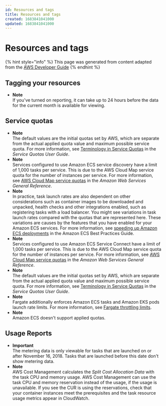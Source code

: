 ```yaml
---
id: Resources and tags
title: Resources and tags
created: 1683841041000
updated: 1683841041000
---
```

# Resources and tags
{% hint style="info" %}
This page was generated from content adapted from the [AWS Developer Guide](https://github.com/awsdocs/amazon-ecs-developer-guide.git)
{% endhint %}
## Tagging your resources

- **Note**  
If you've turned on reporting, it can take up to 24 hours before the data for the current month is available for viewing\.


## Service quotas

- **Note**  
The default values are the initial quotas set by AWS, which are separate from the actual applied quota value and maximum possible service quota\. For more information, see [Terminology in Service Quotas](https://docs.aws.amazon.com/servicequotas/latest/userguide/intro.html#intro_getting-started) in the *Service Quotas User Guide*\.
- **Note**  
<a name="service-quotas-ecs-note-1"></a>Services configured to use Amazon ECS service discovery have a limit of 1,000 tasks per service\. This is due to the AWS Cloud Map service quota for the number of instances per service\. For more information, see [AWS Cloud Map service quotas](https://docs.aws.amazon.com/general/latest/gr/cloud_map.html) in the *Amazon Web Services General Reference*\.
- **Note**  
<a name="service-quotas-ecs-note-2"></a>In practice, task launch rates are also dependent on other considerations such as container images to be downloaded and unpacked, health checks and other integrations enabled, such as registering tasks with a load balancer\. You might see variations in task launch rates compared with the quotas that are represented here\. These variations are causes by the features that you have enabled for your Amazon ECS services\. For more information, see [speeding up Amazon ECS deployments](https://docs.aws.amazon.com/AmazonECS/latest/bestpracticesguide/deployment.html) in the Amazon ECS Best Practices Guide\.
- **Note**  
Services configured to use Amazon ECS Service Connect have a limit of 1,000 tasks per service\. This is due to the AWS Cloud Map service quota for the number of instances per service\. For more information, see [AWS Cloud Map service quotas](https://docs.aws.amazon.com/general/latest/gr/cloud_map.html) in the *Amazon Web Services General Reference*\.
- **Note**  
The default values are the initial quotas set by AWS, which are separate from the actual applied quota value and maximum possible service quota\. For more information, see [Terminology in Service Quotas](https://docs.aws.amazon.com/servicequotas/latest/userguide/intro.html#intro_getting-started) in the *Service Quotas User Guide*\.
- **Note**  
Fargate additionally enforces Amazon ECS tasks and Amazon EKS pods launch rate limits\. For more information, see [Fargate throttling limits](https://docs.aws.amazon.com/AmazonECS/latest/userguide/throttling.html)\.
- **Note**  
Amazon ECS doesn't support applied quotas\.


## Usage Reports

- **Important**  
The metering data is only viewable for tasks that are launched on or after November 16, 2018\. Tasks that are launched before this date don't show metering data\.
- **Note**  
AWS Cost Management calculates the *Split Cost Allocation Data* with the task CPU and memory usage\. AWS Cost Management can use the task CPU and memory reservation instead of the usage, if the usage is unavailable\. If you see the CUR is using the reservations, check that your container instances meet the prerequisites and the task resource usage metrics appear in CloudWatch\.

